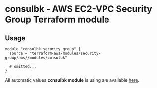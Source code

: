 # consulbk - AWS EC2-VPC Security Group Terraform module

## Usage

```hcl
module "consulbk_security_group" {
  source = "terraform-aws-modules/security-group/aws//modules/consulbk"

  # omitted...
}
```

All automatic values **consulbk module** is using are available [here](https://github.com/terraform-aws-modules/terraform-aws-security-group/blob/master/modules/consulbk/auto_values.tf).

<!-- BEGINNING OF PRE-COMMIT-TERRAFORM DOCS HOOK -->
<!-- END OF PRE-COMMIT-TERRAFORM DOCS HOOK -->
